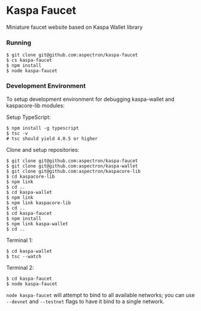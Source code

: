 # Kaspa Faucet

Miniature faucet website based on Kaspa Wallet library


### Running

    $ git clone git@github.com:aspectron/kaspa-faucet
    $ cs kaspa-faucet
    $ npm install
    $ node kaspa-faucet


### Development Environment

To setup development environment for debugging kaspa-wallet and kaspacore-lib modules:

Setup TypeScript:

    $ npm install -g typescript
    $ tsc -v
    # tsc should yield 4.0.5 or higher

Clone and setup repositories:

    $ git clone git@github.com:aspectron/kaspa-faucet
    $ git clone git@github.com:aspectron/kaspa-wallet
    $ git clone git@github.com:aspectron/kaspacore-lib
    $ cd kaspacore-lib
    $ npm link
    $ cd ..
    $ cd kaspa-wallet
    $ npm link
    $ npm link kaspacore-lib
    $ cd ..
    $ cd kaspa-faucet
    $ npm install
    $ npm link kaspa-wallet
    $ cd ..

Terminal 1:

    $ cd kaspa-wallet
    $ tsc --watch

Terminal 2:

    $ cd kaspa-faucet
    $ node kaspa-faucet
    
`node kaspa-faucet` will attempt to bind to all available networks; you can use `--devnet` and `--testnet` flags to have it bind to a single network.



